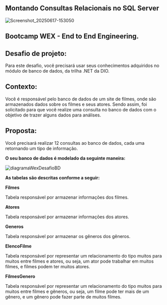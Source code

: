 ## Montando Consultas Relacionais no SQL Server 

![Screenshot_20250617-153050](https://github.com/user-attachments/assets/f4cb15ea-1bb3-446d-8b76-3b659dc6d97f)


## Bootcamp WEX - End to End Engineering. 



## Desafio de projeto: 

Para este desafio, você precisará usar seus conhecimentos adquiridos no módulo de banco de dados, da trilha .NET da DIO.

## Contexto: 
Você é responsável pelo banco de dados de um site de filmes, onde são armazenados dados sobre os filmes e seus atores. Sendo assim, foi solicitado para que você realize uma consulta no banco de dados com o objetivo de trazer alguns dados para análises.

## Proposta:

Você precisará realizar 12 consultas ao banco de dados, cada uma retornando um tipo de informação. 

**O seu banco de dados é modelado da seguinte maneira:**

![diagramaWexDesafioBD](https://github.com/user-attachments/assets/1ee10904-5b2c-46a3-b7df-f2f4d65ccbf1)



**As tabelas são descritas conforme a seguir:**

**Filmes**

Tabela responsável por armazenar informações dos filmes.

**Atores**

Tabela responsável por armazenar informações dos atores.

**Generos**

Tabela responsável por armazenar os gêneros dos gêneros.

**ElencoFilme**

Tabela responsável por representar um relacionamento do tipo muitos para muitos entre filmes e atores, ou seja, um ator pode trabalhar em muitos filmes, e filmes podem ter muitos atores.

**FilmesGenero**

Tabela responsável por representar um relacionamento do tipo muitos para muitos entre filmes e gêneros, ou seja, um filme pode ter mais de um gênero, e um gênero pode fazer parte de muitos filmes. 







